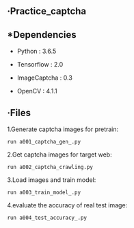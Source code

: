 ‧Practice_captcha
------------------

*Dependencies
------------------
<ul>
<li><p>Python : 3.6.5</p></li>
<li><p>Tensorflow : 2.0</p></li>
<li><p>ImageCaptcha : 0.3</p></li>
<li><p>OpenCV : 4.1.1</p></li>
</ul>

‧Files
------------------
<p>1.Generate captcha images for pretrain:</p>

<pre><code>run a001_captcha_gen_.py
</code></pre>
<p>2.Get captcha images for target web:</p>

<pre><code>run a002_captcha_crawling.py
</code></pre>
<p>3.Load images and train model:</p>

<pre><code>run a003_train_model_.py
</code></pre>
<p>4.evaluate the accuracy of real test image:</p>

<pre><code>run a004_test_accuracy_.py
</code></pre>
